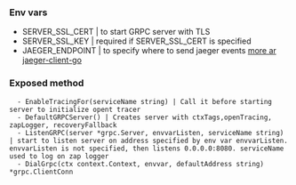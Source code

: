 ### Env vars

 - SERVER_SSL_CERT | to start GRPC server with TLS
 - SERVER_SSL_KEY | required if SERVER_SSL_CERT is specified
 - JAEGER_ENDPOINT | to specify where to send jaeger events [more ar jaeger-client-go](https://github.com/jaegertracing/jaeger-client-go#environment-variables)

### Exposed method
```
  - EnableTracingFor(serviceName string) | Call it before starting server to initialize opent tracer
  - DefaultGRPCServer() | Creates server with ctxTags,openTracing, zapLogger, recoveryFallback
  - ListenGRPC(server *grpc.Server, envvarListen, serviceName string) | start to listen server on address specified by env var envvarListen. envvarListen is not specified, then listens 0.0.0.0:8080. serviceName used to log on zap logger 
  - DialGrpc(ctx context.Context, envvar, defaultAddress string) *grpc.ClientConn
```
